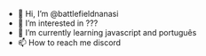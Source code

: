 - 👋 Hi, I’m @battlefieldnanasi
- 👀 I’m interested in ???
- 🌱 I’m currently learning javascript and português
- 📫 How to reach me discord

<!---
battlefieldnanasi/battlefieldnanasi is a ✨ special ✨ repository because its `README.md` (this file) appears on your GitHub profile.
You can click the Preview link to take a look at your changes.
--->
